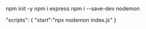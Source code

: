npm init -y 
npm i express
npm i --save-dev nodemon

"scripts": {
   "start":"npx nodemon index.js"
 }


